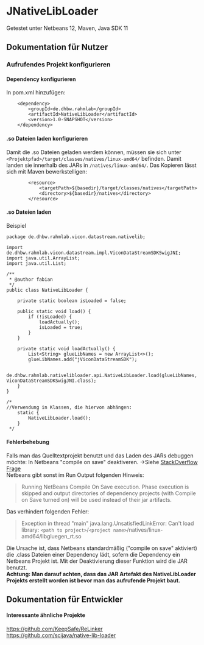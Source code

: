 # JNativeLibLoader

Getestet unter Netbeans 12, Maven, Java SDK 11

## Dokumentation für Nutzer
### Aufrufendes Projekt konfigurieren
#### Dependency konfigurieren
In pom.xml hinzufügen:

        <dependency>
            <groupId>de.dhbw.rahmlab</groupId>
            <artifactId>NativeLibLoader</artifactId>
            <version>1.0-SNAPSHOT</version>
        </dependency>

#### .so Dateien laden konfigurieren
Damit die .so Dateien geladen werdem können, müssen sie sich unter `<Projektpfad>/target/classes/natives/linux-amd64/` befinden. Damit landen sie innerhalb des JARs in `/natives/linux-amd64/`. Das Kopieren lässt sich mit Maven bewerkstelligen:

            <resource>
                <targetPath>${basedir}/target/classes/natives</targetPath>
                <directory>${basedir}/natives</directory>
            </resource>


#### .so Dateien laden
Beispiel

    package de.dhbw.rahmlab.vicon.datastream.nativelib;
    
    import de.dhbw.rahmlab.vicon.datastream.impl.ViconDataStreamSDKSwigJNI;
    import java.util.ArrayList;
    import java.util.List;
    
    /**
     * @author fabian
     */
    public class NativeLibLoader {
    
        private static boolean isLoaded = false;
    
        public static void load() {
            if (!isLoaded) {
                loadActually();
                isLoaded = true;
            }
        }
    
        private static void loadActually() {
            List<String> glueLibNames = new ArrayList<>();
            glueLibNames.add("jViconDataStreamSDK");
    
            de.dhbw.rahmlab.nativelibloader.api.NativeLibLoader.load(glueLibNames, ViconDataStreamSDKSwigJNI.class);
        }
    }
    
    /*
    //Verwendung in Klassen, die hiervon abhängen:
        static {
            NativeLibLoader.load();
        }
     */

#### Fehlerbehebung
Falls man das Quelltextprojekt benutzt und das Laden des JARs debuggen möchte:
In Netbeans "compile on save" deaktiveren. ->Siehe [StackOverflow Frage](https://web.archive.org/web/20201113173334/https://stackoverflow.com/questions/1304149/disabling-automatic-build-in-netbeans/1313691#1313691) \
Netbeans gibt sonst im Run Output folgenden Hinweis:
> Running NetBeans Compile On Save execution. Phase execution is skipped
> and output directories of dependency projects (with Compile on Save
> turned on) will be used instead of their jar artifacts.

Das verhindert folgenden Fehler:

> Exception in thread "main" java.lang.UnsatisfiedLinkError: Can't load
> library:
> `<path to project>`/`<project name>`/natives/linux-amd64/libgluegen_rt.so

Die Ursache ist, dass Netbeans standardmäßig ("compile on save" aktiviert) die .class Dateien einer Dependency lädt, sofern die Dependency ein Netbeans Projekt ist. Mit der Deaktivierung dieser Funktion wird die JAR benutzt. \
**Achtung: Man darauf achten, dass das JAR Artefakt des NativeLibLoader Projekts erstellt worden ist bevor man das aufrufende Projekt baut.**

## Dokumentation für Entwickler
#### Interessante ähnliche Projekte
https://github.com/KeepSafe/ReLinker \
https://github.com/scijava/native-lib-loader
